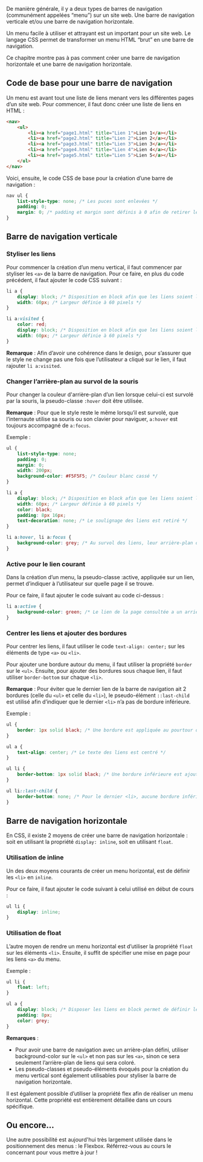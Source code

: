 De manière générale, il y a deux types de barres de navigation (communément appelées “menu”) sur un site web. Une barre de navigation verticale et/ou une barre de navigation horizontale. 

Un menu facile à utiliser et attrayant est un important pour un site web. Le langage CSS permet de transformer un menu HTML “brut” en une barre de navigation.

Ce chapitre montre pas à pas comment créer une barre de navigation horizontale et une barre de navigation horizontale. 

## Code de base pour une barre de navigation

Un menu est avant tout une liste de liens menant vers les différentes pages d’un site web. Pour commencer, il faut donc créer une liste de liens en HTML :

```html
<nav>
    <ul>
        <li><a href="page1.html" title="Lien 1">Lien 1</a></li>
        <li><a href="page2.html" title="Lien 2">Lien 2</a></li>
        <li><a href="page3.html" title="Lien 3">Lien 3</a></li>
        <li><a href="page4.html" title="Lien 4">Lien 4</a></li>
        <li><a href="page5.html" title="Lien 5">Lien 5</a></li>
    </ul>
</nav>
```

Voici, ensuite, le code CSS de base pour la création d’une barre de navigation :

```css
nav ul {
	list-style-type: none; /* Les puces sont enlevées */
	padding: 0;
	margin: 0; /* padding et margin sont définis à 0 afin de retirer les réglages par défaut du navigateur */
}
```

## Barre de navigation verticale

### Styliser les liens

Pour commencer la création d’un menu vertical, il faut commencer par styliser les ```<a>``` de la barre de navigation. Pour ce faire, en plus du code précédent, il faut ajouter le code CSS suivant :

```css
li a {
	display: block; /* Disposition en block afin que les liens soient les uns en-dessous des autres */
	width: 60px; /* Largeur définie à 60 pixels */
}

li a:visited {
    color: red;
    display: block; /* Disposition en block afin que les liens soient les uns en-dessous des autres */
	width: 60px; /* Largeur définie à 60 pixels */
}
```

__Remarque__ : Afin d’avoir une cohérence dans le design, pour s’assurer que le style ne change pas une fois que l’utilisateur a cliqué sur le lien, il faut rajouter ```li a:visited```.

### Changer l’arrière-plan au survol de la souris

Pour changer la couleur d'arrière-plan d’un lien lorsque celui-ci est survolé par la souris, la pseudo-classe ```:hover``` doit être utilisée.

__Remarque__ : Pour que le style reste le même lorsqu’il est survolé, que l’internaute utilise sa souris ou son clavier pour naviguer, ```a:hover``` est toujours accompagné de ```a:focus```.

Exemple :

```css
ul {
	list-style-type: none;
	padding: 0;
	margin: 0;
	width: 200px;
	background-color: #F5F5F5; /* Couleur blanc cassé */
}

li a {
	display: block; /* Disposition en block afin que les liens soient les uns en-dessous des autres */
	width: 60px; /* Largeur définie à 60 pixels */
	color: black;
	padding: 8px 16px;
	text-decoration: none; /* Le soulignage des liens est retiré */
}

li a:hover, li a:focus {
	background-color: grey; /* Au survol des liens, leur arrière-plan devient gris */
}
```

### Active pour le lien courant 

Dans la création d’un menu, la pseudo-classe :active, appliquée sur un lien, permet d’indiquer à l’utilisateur sur quelle page il se trouve. 

Pour ce faire, il faut ajouter le code suivant au code ci-dessus :

```css
li a:active {
	background-color: green; /* Le lien de la page consultée a un arrière-plan vert */
}
```

### Centrer les liens et ajouter des bordures

Pour centrer les liens, il faut utiliser le code ```text-align: center;``` sur les éléments de type ```<a>``` ou ```<li>```.

Pour ajouter une bordure autour du menu, il faut utiliser la propriété ```border``` sur le ```<ul>```. Ensuite, pour ajouter des bordures sous chaque lien, il faut utiliser ```border-bottom``` sur chaque ```<li>```. 

__Remarque__ : Pour éviter que le dernier lien de la barre de navigation ait 2 bordures (celle du ```<ul>``` et celle du ```<li>```), le pseudo-élément ```::last-child``` est utilisé afin d’indiquer que le dernier ```<li>``` n’a pas de bordure inférieure. 

Exemple :

```css
ul {
	border: 1px solid black; /* Une bordure est appliquée au pourtour de la barre de navigation */
}

ul a {
	text-align: center; /* Le texte des liens est centré */
}

ul li {
	border-bottom: 1px solid black; /* Une bordure inférieure est ajoutée sous chaque <li> */
}

ul li::last-child {
	border-bottom: none; /* Pour le dernier <li>, aucune bordure inférieure n'est appliquée */
}
```

## Barre de navigation horizontale

En CSS, il existe 2 moyens de créer une barre de navigation horizontale : soit en utilisant la propriété ```display: inline```, soit en utilisant ```float```.

### Utilisation de inline

Un des deux moyens courants de créer un menu horizontal, est de définir les ```<li>``` en ```inline```.

Pour ce faire, il faut ajouter le code suivant à celui utilisé en début de cours :

```css
ul li {
	display: inline;
}
```

### Utilisation de float

L’autre moyen de rendre un menu horizontal est d’utiliser la propriété ```float``` sur les éléments ```<li>```. Ensuite, il suffit de spécifier une mise en page pour les liens ```<a>``` du menu.

Exemple :

```css
ul li {
	float: left;
}

ul a {
	display: block; /* Disposer les liens en block permet de définir les marges, etc. */
	padding: 8px;
	color: grey;
}
```

__Remarques__ :

- Pour avoir une barre de navigation avec un arrière-plan défini, utiliser background-color sur le ```<ul>``` et non pas sur les ```<a>```, sinon ce sera seulement l’arrière-plan de liens qui sera coloré.
- Les pseudo-classes et pseudo-éléments évoqués pour la création du menu vertical sont également utilisables pour styliser la barre de navigation horizontale.

Il est également possible d’utiliser la propriété flex afin de réaliser un menu horizontal. Cette propriété est entièrement détaillée dans un cours spécifique.

## Ou encore...

Une autre possibilité est aujourd'hui très largement utilisée dans le positionnement des menus : le Flexbox. Référrez-vous au cours le concernant pour vous mettre à jour !